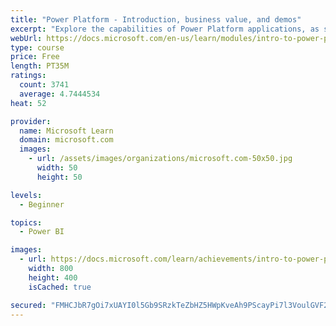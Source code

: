 ```yaml
---
title: "Power Platform - Introduction, business value, and demos"
excerpt: "Explore the capabilities of Power Platform applications, as seen in demonstrations and customer case studies."
webUrl: https://docs.microsoft.com/en-us/learn/modules/intro-to-power-platform-mba/
type: course
price: Free
length: PT35M
ratings:
  count: 3741
  average: 4.7444534
heat: 52

provider:
  name: Microsoft Learn
  domain: microsoft.com
  images:
    - url: /assets/images/organizations/microsoft.com-50x50.jpg
      width: 50
      height: 50

levels:
  - Beginner

topics:
  - Power BI

images:
  - url: https://docs.microsoft.com/learn/achievements/intro-to-power-platform-social.png
    width: 800
    height: 400
    isCached: true

secured: "FMHCJbR7gOi7xUAYI0l5Gb9SRzkTeZbHZ5HWpKveAh9PScayPi7l3VoulGVF2ap+MrR5PoNpXvMxNCdTdsAeJ8rmdGjGCHh5BLf7tLJUe8Zb0Dil9DKx4thkAZsMMLGb5HNHiUwEv43ehDcNyNw7gdk0W6FJ1d7AvnyF6ARjtxJRf7cLaIedxF1yEwhmScU3MhQJl+8JGbVPTcA+gftP6vzhqVdkDtdzqhAo8HXZIrDquQYlWDeaALlK9h5a6bY+6mVWAX6sfC/Zix5UtyCwOG7IdqTTMSRxF/sp9kF2jtLqLTMSTDKftN6AkA7zZgb0x1e2dYttVy04BnkbkPlYgU6OCdE8y6UFwZiXZCT1I+e0cNO5ShmdURlLrIRwpfpgKDYO4rMhzJTczEJ0PSJyBAy/FEQGMuRTXZehw2eUVsY=;cufM9wQel5IOZIgPykmRrA=="
---
```


